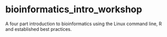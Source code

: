 # bioinformatics_intro_workshop
A four part introduction to bioinformatics using the Linux command line, R and established best practices.
